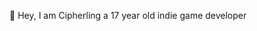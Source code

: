 👋 Hey, I am Cipherling a 17 year old indie game developer


<!---
Cipherling/Cipherling is a ✨ special ✨ repository because its `README.md` (this file) appears on your GitHub profile.
You can click the Preview link to take a look at your changes.
--->
